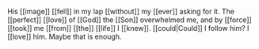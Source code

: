 His [[image]] [[fell]] in my lap [[without]] my [[ever]] asking for it. The [[perfect]] [[love]] of [[God]] the [[Son]] overwhelmed me, and by [[force]] [[took]] me [[from]] [[the]] [[life]] I [[knew]]. [[could|Could]] I follow him? I [[love]] him. Maybe that is enough. 